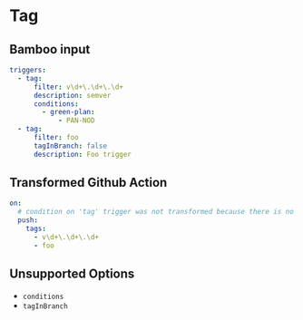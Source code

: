 # Tag

## Bamboo input

```yaml
triggers:
  - tag:
      filter: v\d+\.\d+\.\d+
      description: semver
      conditions:
        - green-plan:
            - PAN-NOD
  - tag:
      filter: foo
      tagInBranch: false
      description: Foo trigger
```

## Transformed Github Action

```yaml
on:
  # condition on 'tag' trigger was not transformed because there is no suitable equivalent in GitHub Actions: [{"green-plan"=>["PAN-NOD"]}]
  push:
    tags:
      - v\d+\.\d+\.\d+
      - foo
```

## Unsupported Options

- `conditions`
- `tagInBranch`
